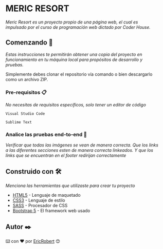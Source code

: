 # MERIC RESORT

_Meric Resort es un proyecto propio de una página web, el cual es impulsado por el curso de programación web dictado por Coder House._

## Comenzando 🚀

_Estas instrucciones te permitirán obtener una copia del proyecto en funcionamiento en tu máquina local para propósitos de desarrollo y pruebas._

Simplemente debes clonar el repositorio vía comando o bien descargarlo como un archivo ZIP.


### Pre-requisitos 📋

_No necesitas de requisitos específicos, solo tener un editor de código_

```
Visual Studio Code
```
```
Sublime Text
```

### Analice las pruebas end-to-end 🔩

_Verificar que todas las imágenes se vean de manera correcta. Que los links a las diferentes secciones esten de manera correcta linkeados. Y que los links que se encuentran en el footer redirijan correctamente_


## Construido con 🛠️

_Menciona las herramientas que utilizaste para crear tu proyecto_

* [HTML5](https://es.wikipedia.org/wiki/HTML5) - Lenguaje de maquetado
* [CSS3](https://es.wikipedia.org/wiki/Hoja_de_estilos_en_cascada) - Lenguaje de estilo
* [SASS](https://es.wikipedia.org/wiki/Sass) - Procesador de CSS
* [Bootstrap 5](https://cdn.jsdelivr.net/npm/bootstrap@5.1.3/dist/css/bootstrap.min.css) - El framework web usado


## Autor ✒️

⌨️ con ❤️ por [EricRobert](https://github.com/ericrobert93) 😊
